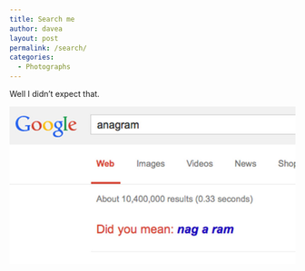 ```yaml
---
title: Search me
author: davea
layout: post
permalink: /search/
categories:
  - Photographs
---
```

Well I didn&#8217;t expect that.

<img src="../images/nag-a-ram.jpg" alt="nag-a-ram" />
